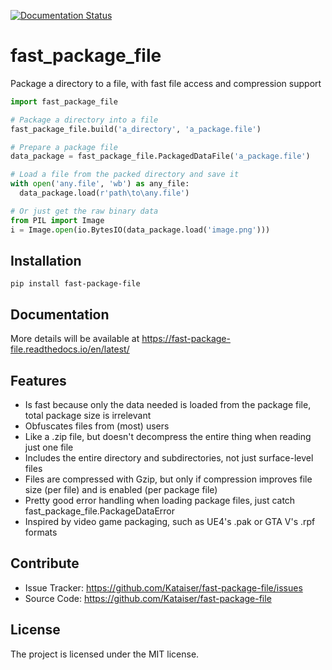[![Documentation Status](https://readthedocs.org/projects/fast-package-file/badge/?version=latest)](https://fast-package-file.readthedocs.io/en/latest/?badge=latest)
# fast_package_file
Package a directory to a file, with fast file access and compression support

```python
import fast_package_file

# Package a directory into a file
fast_package_file.build('a_directory', 'a_package.file')

# Prepare a package file
data_package = fast_package_file.PackagedDataFile('a_package.file')

# Load a file from the packed directory and save it
with open('any.file', 'wb') as any_file:
  data_package.load(r'path\to\any.file')

# Or just get the raw binary data
from PIL import Image
i = Image.open(io.BytesIO(data_package.load('image.png')))
```

Installation
------------
	pip install fast-package-file

Documentation
-------------
More details will be available at https://fast-package-file.readthedocs.io/en/latest/

Features
--------

- Is fast because only the data needed is loaded from the package file, total package size is irrelevant
- Obfuscates files from (most) users
- Like a .zip file, but doesn't decompress the entire thing when reading just one file
- Includes the entire directory and subdirectories, not just surface-level files
- Files are compressed with Gzip, but only if compression improves file size (per file) and is enabled (per package file)
- Pretty good error handling when loading package files, just catch fast_package_file.PackageDataError
- Inspired by video game packaging, such as UE4's .pak or GTA V's .rpf formats

Contribute
----------

- Issue Tracker: https://github.com/Kataiser/fast-package-file/issues
- Source Code: https://github.com/Kataiser/fast-package-file

License
-------

The project is licensed under the MIT license.
